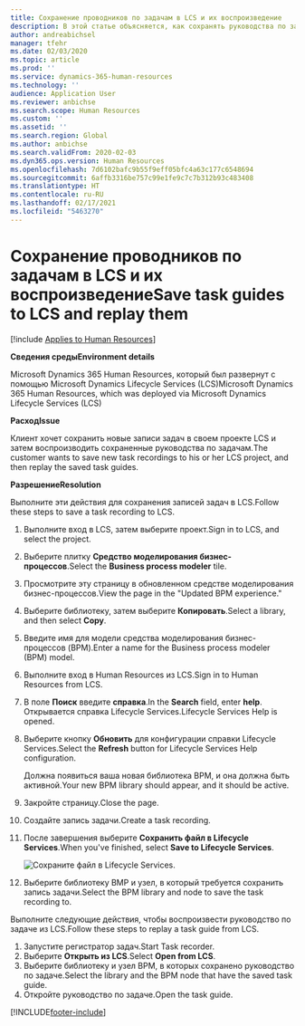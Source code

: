 ```yaml
---
title: Сохранение проводников по задачам в LCS и их воспроизведение
description: В этой статье объясняется, как сохранять руководства по задачам в Microsoft Dynamics Lifecycle Services (LCS) и затем воспроизводить их.
author: andreabichsel
manager: tfehr
ms.date: 02/03/2020
ms.topic: article
ms.prod: ''
ms.service: dynamics-365-human-resources
ms.technology: ''
audience: Application User
ms.reviewer: anbichse
ms.search.scope: Human Resources
ms.custom: ''
ms.assetid: ''
ms.search.region: Global
ms.author: anbichse
ms.search.validFrom: 2020-02-03
ms.dyn365.ops.version: Human Resources
ms.openlocfilehash: 7d6102bafc9b55f9eff05bfc4a63c177c6548694
ms.sourcegitcommit: 6affb3316be757c99e1fe9c7c7b312b93c483408
ms.translationtype: HT
ms.contentlocale: ru-RU
ms.lasthandoff: 02/17/2021
ms.locfileid: "5463270"
---
```

# <a name="save-task-guides-to-lcs-and-replay-them"></a><span data-ttu-id="01ed4-103">Сохранение проводников по задачам в LCS и их воспроизведение</span><span class="sxs-lookup"><span data-stu-id="01ed4-103">Save task guides to LCS and replay them</span></span>

[!include [Applies to Human Resources](../includes/applies-to-hr.md)]

<span data-ttu-id="01ed4-104">**Сведения среды**</span><span class="sxs-lookup"><span data-stu-id="01ed4-104">**Environment details**</span></span> 

<span data-ttu-id="01ed4-105">Microsoft Dynamics 365 Human Resources, который был развернут с помощью Microsoft Dynamics Lifecycle Services (LCS)</span><span class="sxs-lookup"><span data-stu-id="01ed4-105">Microsoft Dynamics 365 Human Resources, which was deployed via Microsoft Dynamics Lifecycle Services (LCS)</span></span>

<span data-ttu-id="01ed4-106">**Расход**</span><span class="sxs-lookup"><span data-stu-id="01ed4-106">**Issue**</span></span>

<span data-ttu-id="01ed4-107">Клиент хочет сохранить новые записи задач в своем проекте LCS и затем воспроизводить сохраненные руководства по задачам.</span><span class="sxs-lookup"><span data-stu-id="01ed4-107">The customer wants to save new task recordings to his or her LCS project, and then replay the saved task guides.</span></span>

<span data-ttu-id="01ed4-108">**Разрешение**</span><span class="sxs-lookup"><span data-stu-id="01ed4-108">**Resolution**</span></span>

<span data-ttu-id="01ed4-109">Выполните эти действия для сохранения записей задач в LCS.</span><span class="sxs-lookup"><span data-stu-id="01ed4-109">Follow these steps to save a task recording to LCS.</span></span>

1. <span data-ttu-id="01ed4-110">Выполните вход в LCS, затем выберите проект.</span><span class="sxs-lookup"><span data-stu-id="01ed4-110">Sign in to LCS, and select the project.</span></span>
2. <span data-ttu-id="01ed4-111">Выберите плитку **Средство моделирования бизнес-процессов**.</span><span class="sxs-lookup"><span data-stu-id="01ed4-111">Select the **Business process modeler** tile.</span></span>
3. <span data-ttu-id="01ed4-112">Просмотрите эту страницу в обновленном средстве моделирования бизнес-процессов.</span><span class="sxs-lookup"><span data-stu-id="01ed4-112">View the page in the "Updated BPM experience."</span></span>
4. <span data-ttu-id="01ed4-113">Выберите библиотеку, затем выберите **Копировать**.</span><span class="sxs-lookup"><span data-stu-id="01ed4-113">Select a library, and then select **Copy**.</span></span>
5. <span data-ttu-id="01ed4-114">Введите имя для модели средства моделирования бизнес-процессов (BPM).</span><span class="sxs-lookup"><span data-stu-id="01ed4-114">Enter a name for the Business process modeler (BPM) model.</span></span>
6. <span data-ttu-id="01ed4-115">Выполните вход в Human Resources из LCS.</span><span class="sxs-lookup"><span data-stu-id="01ed4-115">Sign in to Human Resources from LCS.</span></span>
7. <span data-ttu-id="01ed4-116">В поле **Поиск** введите **справка**.</span><span class="sxs-lookup"><span data-stu-id="01ed4-116">In the **Search** field, enter **help**.</span></span> <span data-ttu-id="01ed4-117">Открывается справка Lifecycle Services.</span><span class="sxs-lookup"><span data-stu-id="01ed4-117">Lifecycle Services Help is opened.</span></span>
8. <span data-ttu-id="01ed4-118">Выберите кнопку **Обновить** для конфигурации справки Lifecycle Services.</span><span class="sxs-lookup"><span data-stu-id="01ed4-118">Select the **Refresh** button for Lifecycle Services Help configuration.</span></span>

    <span data-ttu-id="01ed4-119">Должна появиться ваша новая библиотека BPM, и она должна быть активной.</span><span class="sxs-lookup"><span data-stu-id="01ed4-119">Your new BPM library should appear, and it should be active.</span></span>

9. <span data-ttu-id="01ed4-120">Закройте страницу.</span><span class="sxs-lookup"><span data-stu-id="01ed4-120">Close the page.</span></span>
10. <span data-ttu-id="01ed4-121">Создайте запись задачи.</span><span class="sxs-lookup"><span data-stu-id="01ed4-121">Create a task recording.</span></span>
11. <span data-ttu-id="01ed4-122">После завершения выберите **Сохранить файл в Lifecycle Services**.</span><span class="sxs-lookup"><span data-stu-id="01ed4-122">When you've finished, select **Save to Lifecycle Services**.</span></span>

    ![Сохраните файл в Lifecycle Services.](media/task-guides.png)

12. <span data-ttu-id="01ed4-124">Выберите библиотеку BMP и узел, в который требуется сохранить запись задачи.</span><span class="sxs-lookup"><span data-stu-id="01ed4-124">Select the BPM library and node to save the task recording to.</span></span>

<span data-ttu-id="01ed4-125">Выполните следующие действия, чтобы воспроизвести руководство по задаче из LCS.</span><span class="sxs-lookup"><span data-stu-id="01ed4-125">Follow these steps to replay a task guide from LCS.</span></span>

1. <span data-ttu-id="01ed4-126">Запустите регистратор задач.</span><span class="sxs-lookup"><span data-stu-id="01ed4-126">Start Task recorder.</span></span>
2. <span data-ttu-id="01ed4-127">Выберите **Открыть из LCS**.</span><span class="sxs-lookup"><span data-stu-id="01ed4-127">Select **Open from LCS**.</span></span>
3. <span data-ttu-id="01ed4-128">Выберите библиотеку и узел BPM, в которых сохранено руководство по задаче.</span><span class="sxs-lookup"><span data-stu-id="01ed4-128">Select the library and the BPM node that have the saved task guide.</span></span>
4. <span data-ttu-id="01ed4-129">Откройте руководство по задаче.</span><span class="sxs-lookup"><span data-stu-id="01ed4-129">Open the task guide.</span></span>


[!INCLUDE[footer-include](../includes/footer-banner.md)]